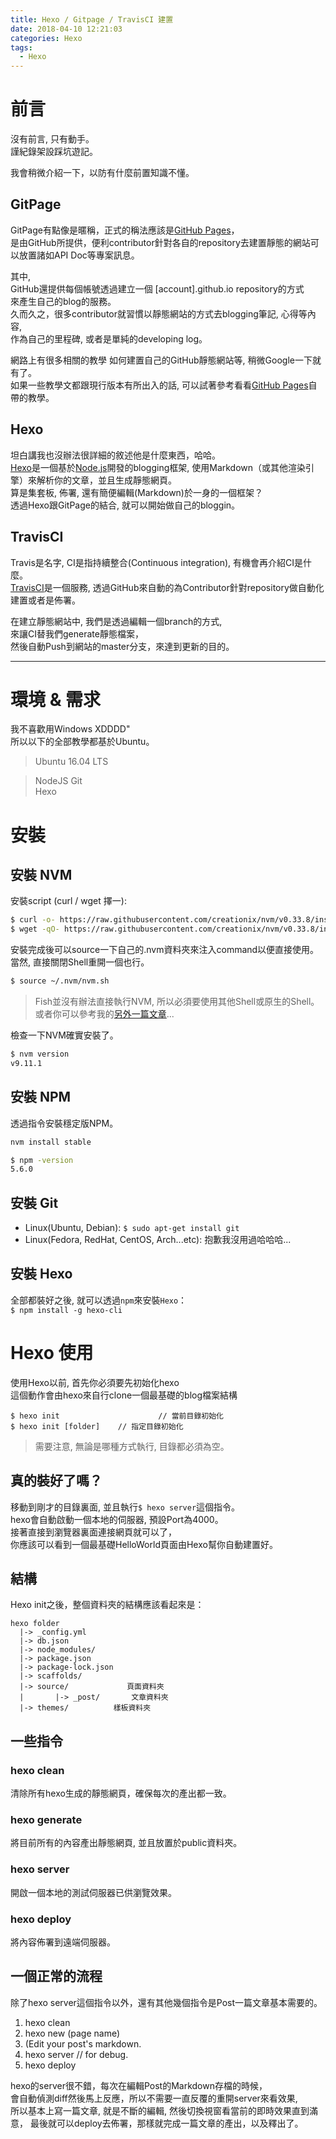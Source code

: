 ```yaml
---
title: Hexo / Gitpage / TravisCI 建置
date: 2018-04-10 12:21:03
categories: Hexo
tags:
  - Hexo
---
```


# 前言  
沒有前言, 只有動手。  
謹紀錄架設踩坑遊記。  
  
<!-- More -->
我會稍微介紹一下，以防有什麼前置知識不懂。  

## GitPage
GitPage有點像是暱稱，正式的稱法應該是[GitHub Pages](https://pages.github.com/)，  
是由GitHub所提供，便利contributor針對各自的repository去建置靜態的網站可以放置諸如API Doc等專案訊息。   
  
其中,   
GitHub還提供每個帳號透過建立一個 [account].github.io repository的方式  
來產生自己的blog的服務。  
久而久之，很多contributor就習慣以靜態網站的方式去blogging筆記, 心得等內容,  
作為自己的里程碑, 或者是單純的developing log。  
  
網路上有很多相關的教學 如何建置自己的GitHub靜態網站等, 稍微Google一下就有了。  
如果一些教學文都跟現行版本有所出入的話, 可以試著參考看看[GitHub Pages](https://pages.github.com)自帶的教學。
  
## Hexo  
坦白講我也沒辦法很詳細的敘述他是什麼東西，哈哈。  
[Hexo](https://hexo.io/)是一個基於[Node.js](https://nodejs.org)開發的blogging框架, 使用Markdown（或其他渲染引擎）來解析你的文章，並且生成靜態網頁。  
算是集套板, 佈署, 還有簡便編輯(Markdown)於一身的一個框架？  
透過Hexo跟GitPage的結合, 就可以開始做自己的bloggin。
  
## TravisCI
Travis是名字, CI是指持續整合(Continuous integration), 有機會再介紹CI是什麼。  
[TravisCI](https://travis-ci.org/)是一個服務, 透過GitHub來自動的為Contributor針對repository做自動化建置或者是佈署。

在建立靜態網站中, 我們是透過編輯一個branch的方式,  
來讓CI替我們generate靜態檔案，  
然後自動Push到網站的master分支，來達到更新的目的。  
  
--- 

# 環境 & 需求  
我不喜歡用Windows XDDDD"  
所以以下的全部教學都基於Ubuntu。  
> Ubuntu 16.04 LTS
  
> NodeJS 
> Git  
> Hexo  
  
# 安裝
## 安裝 NVM  
安裝script (curl / wget 擇一):  
```sh
$ curl -o- https://raw.githubusercontent.com/creationix/nvm/v0.33.8/install.sh | bash
$ wget -qO- https://raw.githubusercontent.com/creationix/nvm/v0.33.8/install.sh | bash
```
安裝完成後可以source一下自己的.nvm資料夾來注入command以便直接使用。  
當然, 直接關閉Shell重開一個也行。
```sh
$ source ~/.nvm/nvm.sh
```

> Fish並沒有辦法直接執行NVM, 所以必須要使用其他Shell或原生的Shell。
> 或者你可以參考我的[另外一篇文章](/2018/04/10/Fish-with-NVM/)...

檢查一下NVM確實安裝了。  
```sh
$ nvm version
v9.11.1
```

## 安裝 NPM
透過指令安裝穩定版NPM。
```sh
nvm install stable
```

```sh
$ npm -version
5.6.0
```

## 安裝 Git  
+ Linux(Ubuntu, Debian): `$ sudo apt-get install git`
+ Linux(Fedora, RedHat, CentOS, Arch...etc): 抱歉我沒用過哈哈哈...
  

## 安裝 Hexo  
全部都裝好之後, 就可以透過`npm`來安裝`Hexo`：  
`$ npm install -g hexo-cli`
  
# Hexo 使用  
使用Hexo以前, 首先你必須要先初始化hexo  
這個動作會由hexo來自行clone一個最基礎的blog檔案結構  
```
$ hexo init                      // 當前目錄初始化
$ hexo init [folder]    // 指定目錄初始化
```
> 需要注意, 無論是哪種方式執行, 目錄都必須為空。

## 真的裝好了嗎？  
移動到剛才的目錄裏面, 並且執行`$ hexo server`這個指令。  
hexo會自動啟動一個本地的伺服器, 預設Port為4000。  
接著直接到瀏覽器裏面連接網頁就可以了，  
你應該可以看到一個最基礎HelloWorld頁面由Hexo幫你自動建置好。  

## 結構  
Hexo init之後，整個資料夾的結構應該看起來是：
```
hexo folder
  |-> _config.yml
  |-> db.json
  |-> node_modules/
  |-> package.json
  |-> package-lock.json
  |-> scaffolds/
  |-> source/             頁面資料夾
  |       |-> _post/       文章資料夾
  |-> themes/          樣板資料夾
```

## 一些指令  
### hexo clean
清除所有hexo生成的靜態網頁，確保每次的產出都一致。

### hexo generate  
將目前所有的內容產出靜態網頁, 並且放置於public資料夾。

### hexo server
開啟一個本地的測試伺服器已供瀏覽效果。

### hexo deploy  
將內容佈署到遠端伺服器。  

## 一個正常的流程  

除了hexo server這個指令以外，還有其他幾個指令是Post一篇文章基本需要的。
1. hexo clean    
2. hexo new (page name)  
3. (Edit your post's markdown.  
4. hexo server   // for debug.  
5. hexo deploy  
  
hexo的server很不錯，每次在編輯Post的Markdown存檔的時候，  
會自動偵測diff然後馬上反應，所以不需要一直反覆的重開server來看效果,  
所以基本上寫一篇文章, 就是不斷的編輯, 然後切換視窗看當前的即時效果直到滿意，
最後就可以deploy去佈署，那樣就完成一篇文章的產出，以及釋出了。  

